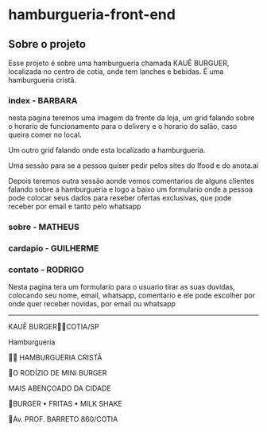 # hamburgueria-front-end

## Sobre o projeto 

Esse projeto é sobre uma hamburgueria chamada KAUÊ BURGUER, localizada no centro de cotia, onde tem lanches e bebidas. É uma hamburgueria cristã.

### index - BARBARA

nesta pagina teremos uma imagem da frente da loja, um grid falando sobre o horario de funcionamento para o delivery e o horario do salão, caso queira comer no local.

Um outro grid falando onde esta localizado a hamburgueria.

Uma sessão para se a pessoa quiser pedir pelos sites do Ifood e do anota.ai

Depois teremos outra sessão aonde vemos comentarios de alguns clientes falando sobre a hamburgueria e logo a baixo um formulario onde a pessoa pode colocar seus dados para reseber ofertas exclusivas, que pode receber por email e tanto pelo whatsapp

### sobre - MATHEUS

### cardapio - GUILHERME

### contato - RODRIGO

Nesta pagina tera um formulario para o usuario tirar as suas duvidas, colocando seu nome, email, whatsapp, comentario e ele pode escolher por onde quer receber novidas, por email ou whatsapp

-----------------------------------

KAUÊ BURGER🙌🏽COTIA/SP

Hamburgueria

🙌🏽 HAMBURGUERIA CRISTÃ

🍔O RODÍZIO DE MINI BURGER

MAIS ABENÇOADO DA CIDADE

🍔BURGER • FRITAS • MILK SHAKE

📍Av. PROF. BARRETO 860/COTIA
